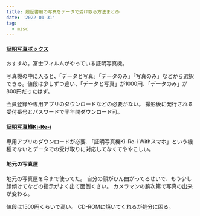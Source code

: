 ```yaml
---
title: 履歴書用の写真をデータで受け取る方法まとめ
date: '2022-01-31'
tag:
  - misc
---
```



#### [証明写真ボックス](https://www.fujifilm.com/jp/ja/consumer/photoprinting/photo-box)
おすすめ。富士フィルムがやっている証明写真機。

写真機の中に入ると、「データと写真」「データのみ」「写真のみ」などから選択できる。値段は少しずつ違い、「データと写真」が1000円、「データのみ」が800円だったはず。

会員登録や専用アプリのダウンロードなどの必要がない。
撮影後に発行される受付番号とパスワードで半年間ダウンロード可。


#### [証明写真機Ki-Re-i](https://www.dnpphoto.jp/products/kirei/with/)

専用アプリのダウンロードが必要.
「証明写真機Ki-Re-i Withスマホ」という機種でないとデータでの受け取りに対応してなくてややこしい。


#### 地元の写真屋
地元の写真屋を今まで使ってた。
自分の顔がひん曲がってるせいで、もう少し顔傾けてなどの指示がよく出て面倒くさい。
カメラマンの腕次第で写真の出来が変わる。

値段は1500円くらいで高い。
CD-ROMに焼いてくれるが処分に困る。
